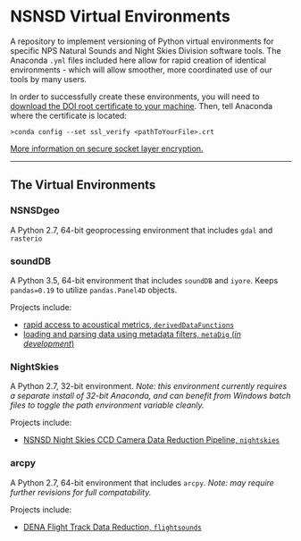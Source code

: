 # NSNSD Virtual Environments
A repository to implement versioning of Python virtual environments for specific NPS Natural Sounds and Night Skies Division software tools. The Anaconda `.yml` files  included here allow for rapid creation of identical environments - which will allow smoother, more coordinated use of our tools by many users. 

In order to successfully create these environments, you will need to [download the DOI root certificate to your machine](https://drive.google.com/file/d/0B551gy_Kqih1Y202VlFubnJPcFU/view). Then, tell Anaconda where the certificate is located:

```
>conda config --set ssl_verify <pathToYourFile>.crt
```

[More information on secure socket layer encryption.](https://github.com/dbetchkal/soundDB/blob/master/PREREQUISITES.md#sidebar-the-government-is-decrypting-your-secure-internet-connection)

-----

## The Virtual Environments

### NSNSDgeo

A Python 2.7, 64-bit geoprocessing environment that includes `gdal` and `rasterio`

### soundDB

A Python 3.5, 64-bit environment that includes `soundDB` and `iyore`. Keeps `pandas=0.19` to utilize `pandas.Panel4D` objects.

Projects include:

- [rapid access to acoustical metrics, `derivedDataFunctions`](https://github.com/dbetchkal/derivedDataFunctions)
- [loading and parsing data using metadata filters, `metaDig` (*in development*)](https://github.com/dbetchkal/metaDig)

### NightSkies

A Python 2.7, 32-bit environment. *Note: this environment currently requires a separate install of 32-bit Anaconda, and can benefit from Windows batch files to toggle the path environment variable cleanly.* 

Projects include:

- [NSNSD Night Skies CCD Camera Data Reduction Pipeline, `nightskies`](https://github.com/liweihung/nightskies)

### arcpy

A Python 2.7, 64-bit environment that includes `arcpy`. *Note: may require further revisions for full compatability.*

Projects include:

- [DENA Flight Track Data Reduction, `flightsounds`](https://github.com/dan-walsh/flightsounds)
